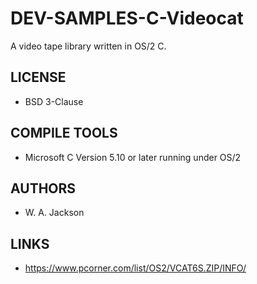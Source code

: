# DEV-SAMPLES-C-Videocat
A video tape library written in OS/2 C.

## LICENSE
* BSD 3-Clause

## COMPILE TOOLS
* Microsoft C Version 5.10 or later running under OS/2
 
## AUTHORS
* W. A. Jackson

## LINKS
* https://www.pcorner.com/list/OS2/VCAT6S.ZIP/INFO/
